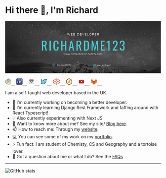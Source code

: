 # Hi there 👋, I'm Richard 

![Banner](https://github.com/MeRichard123/MeRichard123/blob/master/Github-Banner.png)

<div>
  <a href="https://dev.to/merichard123"><img src='./devto.png' alt='dev' height='20'>&nbsp;  &nbsp;</a>
  <a href="https://www.linkedin.com/in/richardcoric/"><img src='./linkedin.png' alt='linkedin' height='20'> &nbsp;  &nbsp;</a>
  <a href="https://www.instagram.com/me_richard1/"><img src='./instagram.png' alt='instagram' height='20'> &nbsp;  &nbsp;</a> 
  <a href="https://twitter.com/Richard5977"><img src='./twitter.png' alt='twitter' height='20'> &nbsp;  &nbsp;</a>
  <a href="https://codepen.io/MeRichard123"><img src='./codepen.png' alt='codepen' height='20'> &nbsp;  &nbsp;</a>
  <a href="https://stackoverflow.com/users/10276472"><img src='stackoverflow.png' alt='stackoverflow' height='20'> &nbsp;  &nbsp;</a>
  <a href="https://www.youtube.com/channel/UCJfXfGX3vMK_FpuqpasCK1g"><img src='./youtube.png' alt='YouTube' height='20'> &nbsp;  &nbsp;</a>
  <a href="https://gitlab.com/MeRichard123"><img src='./gitlab.png' alt='GitLab' height='20'> &nbsp;  &nbsp;</a>
  <br/>
<div>
  
  
I am a self-taught web developer based in the UK.


<!--
**MeRichard123/MeRichard123** is a ✨ _special_ ✨ repository because its `README.md` (this file) appears on your GitHub profile.-->

- 🔭 I’m currently working on becoming a better developer.
- 🌱 I’m currently learning Django Rest Framework and faffing around with React Typescript!
- 💡 Also currently experimenting with Next JS 
- 💬 Want to know more about me? See my site/ [Blog here](https://merichard123.github.io/).
- 📫 How to reach me: Through my [website](https://merichard123.github.io/).
- 💻 You can see some of my work on my [portfolio](https://richardcoric.netlify.app/).
- ⚡ Fun fact: I am student of Chemisty, CS and Geography and a tortoise lover.
- 🤔 Got a question about me or what I do? See the [FAQs](https://github.com/MeRichard123/MeRichard123/blob/master/FAQ.md)

<!-- - 👯 I’m looking to collaborate on ... --> 

<hr/>

![GitHub stats](https://github-readme-stats.vercel.app/api?username=MeRichard123&show_icons=true)

